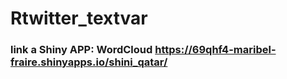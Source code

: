# Rtwitter_textvar

### link a Shiny APP: WordCloud https://69qhf4-maribel-fraire.shinyapps.io/shini_qatar/

